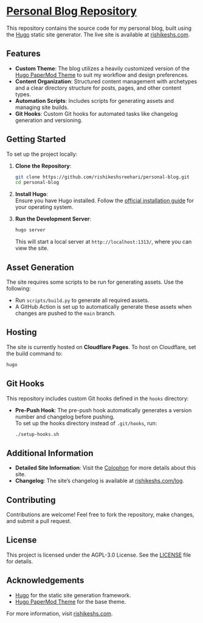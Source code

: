 
# [Personal Blog Repository](https://github.com/rishikeshsreehari/personal-blog)

This repository contains the source code for my personal blog, built using the [Hugo](https://gohugo.io/) static site generator. The live site is available at [rishikeshs.com](https://rishikeshs.com/).

## Features

- **Custom Theme**: The blog utilizes a heavily customized version of the [Hugo PaperMod Theme](https://github.com/adityatelange/hugo-PaperMod) to suit my workflow and design preferences.
- **Content Organization**: Structured content management with archetypes and a clear directory structure for posts, pages, and other content types.
- **Automation Scripts**: Includes scripts for generating assets and managing site builds.
- **Git Hooks**: Custom Git hooks for automated tasks like changelog generation and versioning.

## Getting Started

To set up the project locally:

1. **Clone the Repository**:
   ```bash
   git clone https://github.com/rishikeshsreehari/personal-blog.git
   cd personal-blog
   ```

2. **Install Hugo**:  
   Ensure you have Hugo installed. Follow the [official installation guide](https://gohugo.io/getting-started/installing/) for your operating system.

3. **Run the Development Server**:
   ```bash
   hugo server
   ```
   This will start a local server at `http://localhost:1313/`, where you can view the site.

## Asset Generation

The site requires some scripts to be run for generating assets. Use the following:

- Run `scripts/build.py` to generate all required assets.  
- A GitHub Action is set up to automatically generate these assets when changes are pushed to the `main` branch.

## Hosting

The site is currently hosted on **Cloudflare Pages**. To host on Cloudflare, set the build command to:
```bash
hugo
```

## Git Hooks

This repository includes custom Git hooks defined in the `hooks` directory:

- **Pre-Push Hook**: The pre-push hook automatically generates a version number and changelog before pushing.  
  To set up the hooks directory instead of `.git/hooks`, run:
  ```bash
  ./setup-hooks.sh
  ```

## Additional Information

- **Detailed Site Information**: Visit the [Colophon](https://rishikeshs.com/colophon) for more details about this site.
- **Changelog**: The site’s changelog is available at [rishikeshs.com/log](https://rishikeshs.com/log).

## Contributing

Contributions are welcome! Feel free to fork the repository, make changes, and submit a pull request.

## License

This project is licensed under the AGPL-3.0 License. See the [LICENSE](LICENSE) file for details.

## Acknowledgements

- [Hugo](https://gohugo.io/) for the static site generation framework.
- [Hugo PaperMod Theme](https://github.com/adityatelange/hugo-PaperMod) for the base theme.

For more information, visit [rishikeshs.com](https://rishikeshs.com/).
